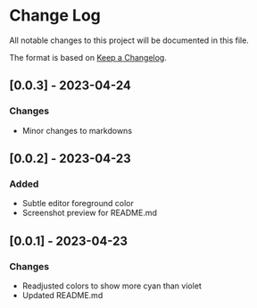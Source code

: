 # Change Log

All notable changes to this project will be documented in this file.

The format is based on [Keep a Changelog](https://keepachangelog.com/en/1.1.0/).

## [0.0.3] - 2023-04-24

### Changes
- Minor changes to markdowns
  
## [0.0.2] - 2023-04-23

### Added
- Subtle editor foreground color
- Screenshot preview for README.md 

## [0.0.1] - 2023-04-23

### Changes
- Readjusted colors to show more cyan than violet
- Updated README.md

